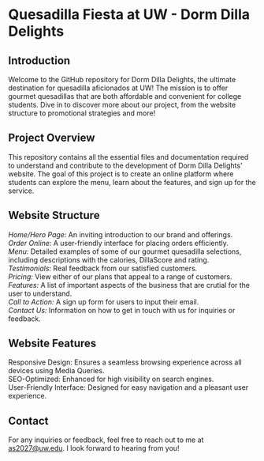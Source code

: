 # **Quesadilla Fiesta at UW - Dorm Dilla Delights**


## **Introduction**

Welcome to the GitHub repository for Dorm Dilla Delights, the ultimate destination for quesadilla aficionados at UW! 
The mission is to offer gourmet quesadillas that are both affordable and convenient for college students. Dive in to discover more about our project, from the website structure to promotional strategies and more!

## **Project Overview**

This repository contains all the essential files and documentation required to understand and contribute to the development of Dorm Dilla Delights' website. 
The goal of this project is to create an online platform where students can explore the menu, learn about the features, and sign up for the service.

## **Website Structure**

_Home/Hero Page:_ An inviting introduction to our brand and offerings. <br> _Order Online:_ A user-friendly interface for placing orders efficiently. <br> _Menu:_ Detailed examples of some of our gourmet quesadilla selections, including descriptions with the calories, DillaScore and rating. <br> _Testimonials:_ Real feedback from our satisfied customers. <br> _Pricing:_ View either of our plans that appeal to a range of customers. <br> _Features:_ A list of important aspects of the business that are crutial for the user to understand. <br> _Call to Action:_ A sign up form for users to input their email. <br> _Contact Us:_ Information on how to get in touch with us for inquiries or feedback.

## **Website Features**

Responsive Design: Ensures a seamless browsing experience across all devices using Media Queries. <br> SEO-Optimized: Enhanced for high visibility on search engines. <br> User-Friendly Interface: Designed for easy navigation and a pleasant user experience.

## **Contact**

For any inquiries or feedback, feel free to reach out to me at as2027@uw.edu. I look forward to hearing from you!
